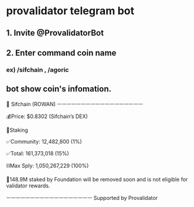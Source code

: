 

# provalidator telegram bot



## 1. Invite @ProvalidatorBot

## 2. Enter command coin name 

### ex) /sifchain , /agoric

## bot show coin's infomation.
💫 Sifchain (ROWAN)
ㅡㅡㅡㅡㅡㅡㅡㅡㅡㅡㅡㅡㅡㅡㅡㅡㅡㅡ

💰Price: $0.8302 (Sifchain’s DEX)

🥩Staking

✅Community: 12,482,800 (1%)

✅Total: 161,373,018 (15%)

⛓️Max Sply: 1,050,267,229 (100%)

📌148.9M staked by Foundation will be removed soon and is not eligible for validator rewards.

ㅡㅡㅡㅡㅡㅡㅡㅡㅡㅡㅡㅡㅡㅡㅡㅡㅡㅡ
Supported by Provalidator
